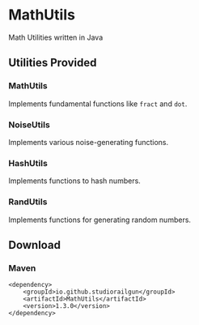 # MathUtils
Math Utilities written in Java

## Utilities Provided

### MathUtils
Implements fundamental functions like `fract` and `dot`.

### NoiseUtils
Implements various noise-generating functions.

### HashUtils
Implements functions to hash numbers.

### RandUtils
Implements functions for generating random numbers.




## Download
### Maven
```
<dependency>
    <groupId>io.github.studiorailgun</groupId>
    <artifactId>MathUtils</artifactId>
    <version>1.3.0</version>
</dependency>
```